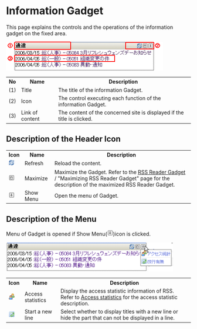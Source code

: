# Information Gadget

This page explains the controls and the operations of  the information gadget on the fixed area.

![Information Gadget]

<table>
	<tr>
    	<th>No</th>
        <th>Name</th>
        <th>Description</th>
    </tr>
	<tr>
    	<td>(1)</td>
        <td>Title</td>
        <td>The title of the information Gadget.</td>
    </tr>
	<tr>
    	<td>(2)</td>
        <td>Icon</td>
        <td>The control executing each function of the information Gadget.</td>
    </tr>
	<tr>
    	<td>(3)</td>
        <td>Link of content</td>
        <td>The content of the concerned site is displayed if the title is clicked.</td>
    </tr>
</table>

## Description of the Header Icon

<table>
	<tr>
    	<th>Icon</th>
        <th>Name</th>
        <th>Description</th>
    </tr>
	<tr>
    	<td><img src="../../images/refresh.gif"/></td>
        <td>Refresh</td>
        <td>Reload the content.</td>
    </tr>
	<tr>
    	<td><img src="../../images/maximize.gif"/></td>
        <td>Maximize</td>
        <td>Maximize the Gadget. Refer to the <a href="rss-reader-gadget.md" title="RSS Reader Gadget">RSS Reader Gadget</a> / "Maximizing RSS Reader Gadget" page for the description of the maximized RSS Reader Gadget.</td>
    </tr>
	<tr>
    	<td><img src="../../images/show_hidden_icons.gif"/></td>
        <td>Show Menu</td>
        <td>Open the menu of Gadget.</td>
    </tr>
</table>

## Description of the Menu

Menu of Gadget is opened if Show Menu(![Gadget Menu icon])icon is clicked.

![Show Gadget menu]

<table>
	<tr>
    	<th>Icon</th>
        <th>Name</th>
        <th>Description</th>
    </tr>
	<tr>
    	<td><img src="../../images/access.gif"/></td>
        <td>Access statistics</td>
        <td>Display the access statistic information of RSS.<br>Refer to <a href="access-statistics.md" title="Access statistics">Access statistics</a> for the access statistic description.</td>
    </tr>
	<tr>
    	<td><img src="../../images/newline.gif"/></td>
        <td>Start a new line</td>
        <td>Select whether to display titles with a new line or hide the part that can not be displayed in a line.</td>
    </tr>
</table>


[Information Gadget]: images/widget/information-gadget-1.png
[Show Gadget menu]: images/widget/information-gadget-2.png
[Gadget Menu icon]: ../../images/show_hidden_icons.gif
